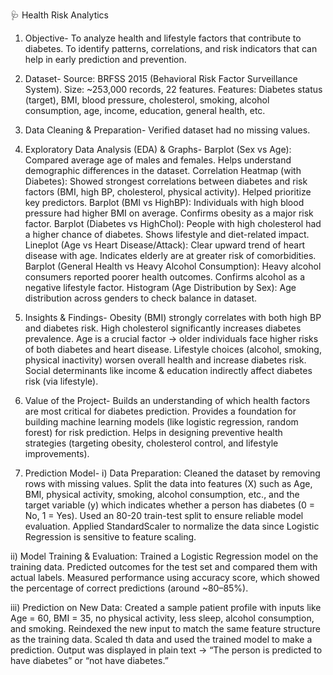 🩺 Health Risk Analytics

1. Objective- 
   To analyze health and lifestyle factors that contribute to diabetes.
   To identify patterns, correlations, and risk indicators that can help in early prediction and prevention.
   
2. Dataset- 
Source: BRFSS 2015 (Behavioral Risk Factor Surveillance System).
Size: ~253,000 records, 22 features.
Features: Diabetes status (target), BMI, blood pressure, cholesterol, smoking, alcohol consumption, age, income, education, general health, etc.

3. Data Cleaning & Preparation- 
Verified dataset had no missing values.

4. Exploratory Data Analysis (EDA) & Graphs- 
Barplot (Sex vs Age): Compared average age of males and females. Helps understand demographic differences in the dataset.
Correlation Heatmap (with Diabetes): Showed strongest correlations between diabetes and risk factors (BMI, high BP, cholesterol, physical activity). Helped prioritize key predictors.
Barplot (BMI vs HighBP): Individuals with high blood pressure had higher BMI on average. Confirms obesity as a major risk factor.
Barplot (Diabetes vs HighChol): People with high cholesterol had a higher chance of diabetes. Shows lifestyle and diet-related impact.
Lineplot (Age vs Heart Disease/Attack): Clear upward trend of heart disease with age. Indicates elderly are at greater risk of comorbidities.
Barplot (General Health vs Heavy Alcohol Consumption): Heavy alcohol consumers reported poorer health outcomes. Confirms alcohol as a negative lifestyle factor.
Histogram (Age Distribution by Sex): Age distribution across genders to check balance in dataset.

5. Insights & Findings-  Obesity (BMI) strongly correlates with both high BP and diabetes risk.
High cholesterol significantly increases diabetes prevalence.
Age is a crucial factor → older individuals face higher risks of both diabetes and heart disease.
Lifestyle choices (alcohol, smoking, physical inactivity) worsen overall health and increase diabetes risk.
Social determinants like income & education indirectly affect diabetes risk (via lifestyle).

6. Value of the Project- 
Builds an understanding of which health factors are most critical for diabetes prediction.
Provides a foundation for building machine learning models (like logistic regression, random forest) for risk prediction.
Helps in designing preventive health strategies (targeting obesity, cholesterol control, and lifestyle improvements).

7. Prediction Model- 
 i) Data Preparation:
Cleaned the dataset by removing rows with missing values.
Split the data into features (X) such as Age, BMI, physical activity, smoking, alcohol consumption, etc., and the target variable (y) which indicates whether a person has diabetes (0 = No, 1 = Yes).
Used an 80-20 train-test split to ensure reliable model evaluation.
Applied StandardScaler to normalize the data since Logistic Regression is sensitive to feature scaling.

 ii) Model Training & Evaluation:
Trained a Logistic Regression model on the training data.
Predicted outcomes for the test set and compared them with actual labels.
Measured performance using accuracy score, which showed the percentage of correct predictions (around ~80–85%).

 iii) Prediction on New Data:
Created a sample patient profile with inputs like Age = 60, BMI = 35, no physical activity, less sleep, alcohol consumption, and smoking.
Reindexed the new input to match the same feature structure as the training data.
Scaled th data and used the trained model to make a prediction.
Output was displayed in plain text → “The person is predicted to have diabetes” or “not have diabetes.”

